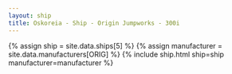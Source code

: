 ```yaml
---
layout: ship
title: Oskoreia - Ship - Origin Jumpworks - 300i
---
```

{% assign ship = site.data.ships[5] %}
{% assign manufacturer = site.data.manufacturers[ORIG] %}
{% include ship.html ship=ship manufacturer=manufacturer %}
